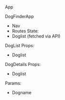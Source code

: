 App

DogFinderApp
- Nav
- Routes
State:
- Doglist (fetched via API)

DogList
Props:
- Doglist


DogDetails
Props:
- Doglist

Params:
- Dogname